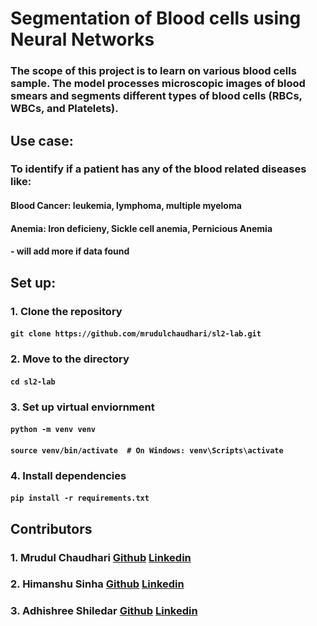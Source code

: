 # Segmentation of Blood cells using Neural Networks

### The scope of this project is to learn on various blood cells sample. The model processes microscopic images of blood smears and segments different types of blood cells (RBCs, WBCs, and Platelets).

## Use case:
### To identify if a patient has any of the blood related diseases like:
#### Blood Cancer: leukemia, lymphoma, multiple myeloma
#### Anemia: Iron deficieny, Sickle cell anemia, Pernicious Anemia
#### - will add more if data found

## Set up:
### 1. Clone the repository
#### ```git clone https://github.com/mrudulchaudhari/sl2-lab.git```
### 2. Move to the directory
#### ```cd sl2-lab```
### 3. Set up virtual enviornment
#### ```python -m venv venv```
#### ```source venv/bin/activate  # On Windows: venv\Scripts\activate```
### 4. Install dependencies
#### ```pip install -r requirements.txt```


## Contributors
### 1. Mrudul Chaudhari [Github](https://github.com/mrudulchaudhari) [Linkedin](https://www.linkedin.com/in/mrudulchaudhari/)
### 2. Himanshu Sinha [Github]() [Linkedin]()
### 3. Adhishree Shiledar [Github](https://github.com/Adhishree21) [Linkedin](https://www.linkedin.com/in/adhishree-shiledar-11966b315/)
